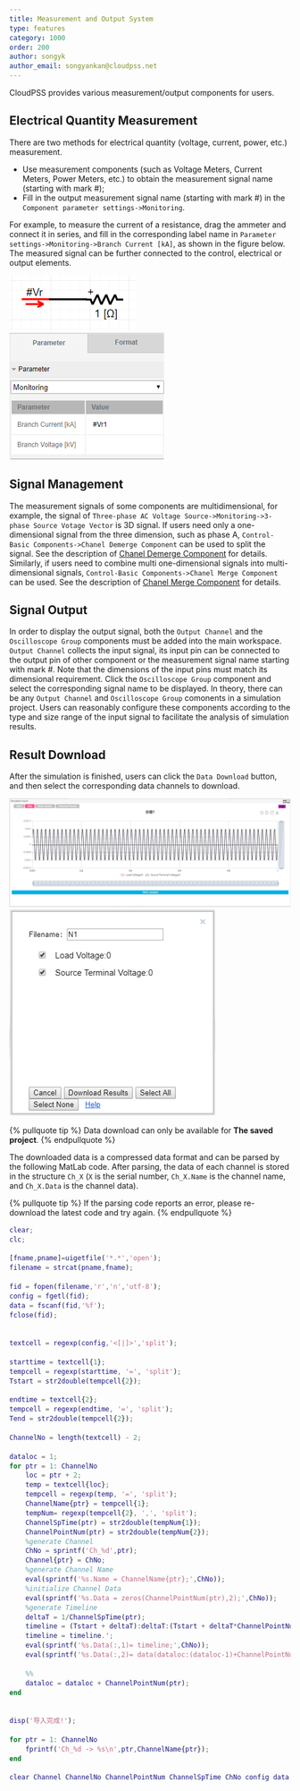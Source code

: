 ```yaml
---
title: Measurement and Output System
type: features
category: 1000
order: 200
author: songyk
author_email: songyankan@cloudpss.net
---
```


CloudPSS provides various measurement/output components for users.

## Electrical Quantity Measurement

There are two methods for electrical quantity (voltage, current, power, etc.) measurement.

- Use measurement components (such as Voltage Meters, Current Meters, Power Meters, etc.) to obtain the measurement signal name (starting with mark #);
- Fill in the output measurement signal name (starting with mark #) in the `Component parameter settings->Monitoring`.

For example, to measure the current of a resistance, drag the ammeter and connect it in series, and fill in the corresponding label name in `Parameter settings->Monitoring->Branch Current [kA]`, as shown in the figure below. The measured signal can be further connected to the control, electrical or output elements.

![电流测量](Measure/L1.png 'Current measurement using current meter')
![电流测量](Measure/L2.png 'Current measurement using signal name')

## Signal Management

The measurement signals of some components are multidimensional, for example, the signal of `Three-phase AC Voltage Source->Monitoring->3-phase Source Votage Vector` is 3D signal. If users need only a one-dimensional signal from the three dimension, such as phase A, `Control-Basic Components->Chanel Demerge Component` can be used to split the signal. See the description of [Chanel Demerge Component](../components/comp_ChannelDeMerge.md) for details. Similarly, if users need to combine multi one-dimensional signals into multi-dimensional signals, `Control-Basic Components->Chanel Merge Component` can be used. See the description of [Chanel Merge Component](../components/comp_ChannelMerge.md) for details.

## Signal Output

In order to display the output signal, both the `Output Channel` and the `Oscilloscope Group` components must be added into the main workspace. `Output Channel` collects the input signal, its input pin can be connected to the output pin of other component or the measurement signal name starting with mark #. Note that the dimensions of the input pins must match its dimensional requirement. Click the `Oscilloscope Group` component and select the corresponding signal name to be displayed. In theory, there can be any `Output Channel` and `Oscilloscope Group` comonents in a simulation project. Users can reasonably configure these components according to the type and size range of the input signal to facilitate the analysis of simulation results.

## Result Download

After the simulation is finished, users can click the `Data Download` button, and then select the corresponding data channels to download.

![波形展示](Measure/datadownload.png 'Waveform display interface')
![数据下载](Measure/datadownloaddialog.png 'Data download interface')

{% pullquote tip %}
Data download can only be available for **The saved project**.
{% endpullquote %}

The downloaded data is a compressed data format and can be parsed by the following MatLab code. After parsing, the data of each channel is stored in the structure `Ch_X` (`X` is the serial number, `Ch_X.Name` is the channel name, and `Ch_X.Data` is the channel data).

{% pullquote tip %}
If the parsing code reports an error, please re-download the latest code and try again.
{% endpullquote %}

```matlab Import the data to MatLab /features/Measure/CloudPSSDataImport.m CloudPSSDataImport.m
clear;
clc;

[fname,pname]=uigetfile('*.*','open');
filename = strcat(pname,fname);

fid = fopen(filename,'r','n','utf-8');
config = fgetl(fid);
data = fscanf(fid,'%f');
fclose(fid);


textcell = regexp(config,'<[|]>','split');

starttime = textcell{1};
tempcell = regexp(starttime, '=', 'split');
Tstart = str2double(tempcell{2});

endtime = textcell{2};
tempcell = regexp(endtime, '=', 'split');
Tend = str2double(tempcell{2});

ChannelNo = length(textcell) - 2;

dataloc = 1;
for ptr = 1: ChannelNo
    loc = ptr + 2;
    temp = textcell{loc};
    tempcell = regexp(temp, '=', 'split');
    ChannelName{ptr} = tempcell{1};
    tempNum= regexp(tempcell{2}, ',', 'split');
    ChannelSpTime(ptr) = str2double(tempNum{1});
    ChannelPointNum(ptr) = str2double(tempNum{2});
    %generate Channel
    ChNo = sprintf('Ch_%d',ptr);
    Channel{ptr} = ChNo;
    %generate Channel Name
    eval(sprintf('%s.Name = ChannelName{ptr};',ChNo));
    %initialize Channel Data
    eval(sprintf('%s.Data = zeros(ChannelPointNum(ptr),2);',ChNo));
    %generate Timeline
    deltaT = 1/ChannelSpTime(ptr);
    timeline = (Tstart + deltaT):deltaT:(Tstart + deltaT*ChannelPointNum(ptr));
    timeline = timeline.';
    eval(sprintf('%s.Data(:,1)= timeline;',ChNo));
    eval(sprintf('%s.Data(:,2)= data(dataloc:(dataloc-1)+ChannelPointNum(ptr));',ChNo));

    %%
    dataloc = dataloc + ChannelPointNum(ptr);
end


disp('导入完成!');

for ptr = 1: ChannelNo
    fprintf('Ch_%d -> %s\n',ptr,ChannelName{ptr});
end

clear Channel ChannelNo ChannelPointNum ChannelSpTime ChNo config data dataloc deltaT endtime fid filename fname loc pname ptr starttime temp tempcell tempNum Tend textcell timeline Tstart ans
```
